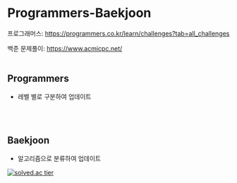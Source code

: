 # Programmers-Baekjoon
프로그래머스: https://programmers.co.kr/learn/challenges?tab=all_challenges

백준 문제풀이: https://www.acmicpc.net/
<br><br>

Programmers
-------------
- 레벨 별로 구분하여 업데이트 

<br>
<br>


Baekjoon
-------------
- 알고리즘으로 분류하여 업데이트

[![solved.ac tier](http://mazassumnida.wtf/api/generate_badge?boj=lyr426)](https://solved.ac/lyr426)
